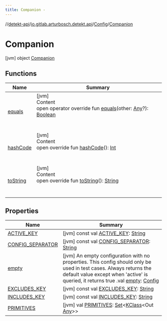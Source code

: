 ```yaml
---
title: Companion -
---
```

//[detekt-api](../../../index.md)/[io.gitlab.arturbosch.detekt.api](../../index.md)/[Config](../index.md)/[Companion](index.md)



# Companion  
 [jvm] object [Companion](index.md)   


## Functions  
  
|  Name|  Summary| 
|---|---|
| [equals](https://kotlinlang.org/api/latest/jvm/stdlib/kotlin/-any/equals.html)| [jvm]  <br>Content  <br>open operator override fun [equals](https://kotlinlang.org/api/latest/jvm/stdlib/kotlin/-any/equals.html)(other: [Any](https://kotlinlang.org/api/latest/jvm/stdlib/kotlin/-any/index.html)?): [Boolean](https://kotlinlang.org/api/latest/jvm/stdlib/kotlin/-boolean/index.html)  <br><br><br>
| [hashCode](https://kotlinlang.org/api/latest/jvm/stdlib/kotlin/-any/hash-code.html)| [jvm]  <br>Content  <br>open override fun [hashCode](https://kotlinlang.org/api/latest/jvm/stdlib/kotlin/-any/hash-code.html)(): [Int](https://kotlinlang.org/api/latest/jvm/stdlib/kotlin/-int/index.html)  <br><br><br>
| [toString](https://kotlinlang.org/api/latest/jvm/stdlib/kotlin/-any/to-string.html)| [jvm]  <br>Content  <br>open override fun [toString](https://kotlinlang.org/api/latest/jvm/stdlib/kotlin/-any/to-string.html)(): [String](https://kotlinlang.org/api/latest/jvm/stdlib/kotlin/-string/index.html)  <br><br><br>


## Properties  
  
|  Name|  Summary| 
|---|---|
| [ACTIVE_KEY](index.md#io.gitlab.arturbosch.detekt.api/Config.Companion/ACTIVE_KEY/#/PointingToDeclaration/)|  [jvm] const val [ACTIVE_KEY](index.md#io.gitlab.arturbosch.detekt.api/Config.Companion/ACTIVE_KEY/#/PointingToDeclaration/): [String](https://kotlinlang.org/api/latest/jvm/stdlib/kotlin/-string/index.html)   <br>
| [CONFIG_SEPARATOR](index.md#io.gitlab.arturbosch.detekt.api/Config.Companion/CONFIG_SEPARATOR/#/PointingToDeclaration/)|  [jvm] const val [CONFIG_SEPARATOR](index.md#io.gitlab.arturbosch.detekt.api/Config.Companion/CONFIG_SEPARATOR/#/PointingToDeclaration/): [String](https://kotlinlang.org/api/latest/jvm/stdlib/kotlin/-string/index.html)   <br>
| [empty](index.md#io.gitlab.arturbosch.detekt.api/Config.Companion/empty/#/PointingToDeclaration/)|  [jvm] An empty configuration with no properties. This config should only be used in test cases. Always returns the default value except when 'active' is queried, it returns true .val [empty](index.md#io.gitlab.arturbosch.detekt.api/Config.Companion/empty/#/PointingToDeclaration/): [Config](../index.md)   <br>
| [EXCLUDES_KEY](index.md#io.gitlab.arturbosch.detekt.api/Config.Companion/EXCLUDES_KEY/#/PointingToDeclaration/)|  [jvm] const val [EXCLUDES_KEY](index.md#io.gitlab.arturbosch.detekt.api/Config.Companion/EXCLUDES_KEY/#/PointingToDeclaration/): [String](https://kotlinlang.org/api/latest/jvm/stdlib/kotlin/-string/index.html)   <br>
| [INCLUDES_KEY](index.md#io.gitlab.arturbosch.detekt.api/Config.Companion/INCLUDES_KEY/#/PointingToDeclaration/)|  [jvm] const val [INCLUDES_KEY](index.md#io.gitlab.arturbosch.detekt.api/Config.Companion/INCLUDES_KEY/#/PointingToDeclaration/): [String](https://kotlinlang.org/api/latest/jvm/stdlib/kotlin/-string/index.html)   <br>
| [PRIMITIVES](index.md#io.gitlab.arturbosch.detekt.api/Config.Companion/PRIMITIVES/#/PointingToDeclaration/)|  [jvm] val [PRIMITIVES](index.md#io.gitlab.arturbosch.detekt.api/Config.Companion/PRIMITIVES/#/PointingToDeclaration/): [Set](https://kotlinlang.org/api/latest/jvm/stdlib/kotlin.collections/-set/index.html)<[KClass](https://kotlinlang.org/api/latest/jvm/stdlib/kotlin.reflect/-k-class/index.html)<Out [Any](https://kotlinlang.org/api/latest/jvm/stdlib/kotlin/-any/index.html)>>   <br>

